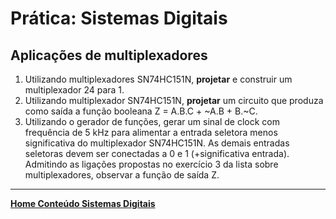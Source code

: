 # Prática: Sistemas Digitais

## Aplicações de multiplexadores

1. Utilizando multiplexadores SN74HC151N, **projetar** e construir um multiplexador 24 para 1.
2. Utilizando multiplexador SN74HC151N, **projetar** um circuito que produza como saída a função booleana Z = A.B.C + ~A.B + B.~C.
3. Utilizando o gerador de funções, gerar um sinal de clock com frequência de 5 kHz para alimentar a entrada seletora menos significativa do multiplexador SN74HC151N. As demais entradas seletoras devem ser conectadas a 0 e 1 (+significativa entrada). Admitindo as ligações propostas no exercício 3 da lista sobre multiplexadores, observar a função de saída Z.

___
**[Home Conteúdo Sistemas Digitais](https://github.com/claytonjasilva/claytonjasilva.github.io/blob/main/sisdig_aulas.md)**  
